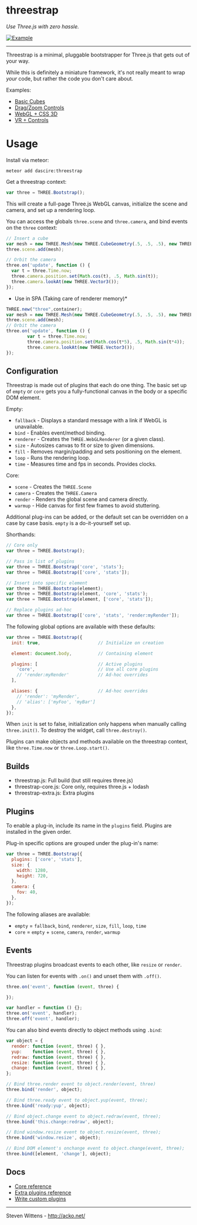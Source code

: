 threestrap
==========

*Use Three.js with zero hassle.*

<a href="http://acko.net/files/threestrap/basic_cube.html"><img src="https://raw.github.com/unconed/threestrap/master/examples/basic_cube.png" alt="Example"></a>


* * *

Threestrap is a minimal, pluggable bootstrapper for Three.js that gets out of your way.

While this is definitely a miniature framework, it's not really meant to wrap *your* code, but rather the code you don't care about.

Examples:
* [Basic Cubes](http://acko.net/files/threestrap/basic_cube.html)
* [Drag/Zoom Controls](http://acko.net/files/threestrap/controls_orbit_cube.html)
* [WebGL + CSS 3D](http://acko.net/files/threestrap/multiple_renderers.html)
* [VR + Controls](http://acko.net/files/threestrap/vr2.html)

Usage
===

Install via meteor:
```
meteor add dascire:threestrap
```

Get a threestrap context:

```javascript
var three = THREE.Bootstrap();
```

This will create a full-page Three.js WebGL canvas, initialize the scene and camera, and set up a rendering loop.

You can access the globals `three.scene` and `three.camera`, and bind events on the `three` context:

```javascript
// Insert a cube
var mesh = new THREE.Mesh(new THREE.CubeGeometry(.5, .5, .5), new THREE.MeshNormalMaterial());
three.scene.add(mesh);

// Orbit the camera
three.on('update', function () {
  var t = three.Time.now;
  three.camera.position.set(Math.cos(t), .5, Math.sin(t));
  three.camera.lookAt(new THREE.Vector3());
});
```


* Use in SPA (Taking care of renderer memory)*

```javascript
THREE.new("three",container);
var mesh = new THREE.Mesh(new THREE.CubeGeometry(.5, .5, .5), new THREE.MeshNormalMaterial());
three.scene.add(mesh);
// Orbit the camera
three.on('update', function () {
        var t = three.Time.now;
        three.camera.position.set(Math.cos(t*5), .5, Math.sin(t*4));
        three.camera.lookAt(new THREE.Vector3());
});
```

Configuration
---

Threestrap is made out of plugins that each do one thing. The basic set up of `empty` or `core` gets you a fully-functional canvas in the body or a specific DOM element.

Empty:

 * `fallback` - Displays a standard message with a link if WebGL is unavailable.
 * `bind`     - Enables event/method binding.
 * `renderer` - Creates the `THREE.WebGLRenderer` (or a given class).
 * `size`     - Autosizes canvas to fit or size to given dimensions.
 * `fill`     - Removes margin/padding and sets positioning on the element.
 * `loop`     - Runs the rendering loop.
 * `time`     - Measures time and fps in seconds. Provides clocks.

Core:

 * `scene`    - Creates the `THREE.Scene`
 * `camera`   - Creates the `THREE.Camera`
 * `render`   - Renders the global scene and camera directly.
 * `warmup`   - Hide canvas for first few frames to avoid stuttering.

Additional plug-ins can be added, or the default set can be overridden on a case by case basis. `empty` is a do-it-yourself set up.


Shorthands:
```javascript
// Core only
var three = THREE.Bootstrap();

// Pass in list of plugins
var three = THREE.Bootstrap('core', 'stats');
var three = THREE.Bootstrap(['core', 'stats']);

// Insert into specific element
var three = THREE.Bootstrap(element);
var three = THREE.Bootstrap(element, 'core', 'stats');
var three = THREE.Bootstrap(element, ['core', 'stats']);

// Replace plugins ad-hoc
var three = THREE.Bootstrap(['core', 'stats', 'render:myRender']);
```

The following global options are available with these defaults:

```javascript
var three = THREE.Bootstrap({
  init: true,                      // Initialize on creation

  element: document.body,          // Containing element

  plugins: [                       // Active plugins
    'core',                        // Use all core plugins
    // 'render:myRender'           // Ad-hoc overrides
  ],

  aliases: {                       // Ad-hoc overrides
    // 'render': 'myRender',
    // 'alias': ['myFoo', 'myBar']
  },
});
```

When `init` is set to false, initialization only happens when manually calling `three.init()`. To destroy the widget, call `three.destroy()`.

Plugins can make objects and methods available on the threestrap context, like `three.Time.now` or `three.Loop.start()`.

Builds
---
 * threestrap.js: Full build (but still requires three.js)
 * threestrap-core.js: Core only, requires three.js + lodash
 * threestrap-extra.js: Extra plugins

Plugins
---

To enable a plug-in, include its name in the `plugins` field. Plugins are installed in the given order.

Plug-in specific options are grouped under the plug-in's name:

```javascript
var three = THREE.Bootstrap({
  plugins: ['core', 'stats'],
  size: {
    width: 1280,
    height: 720,
  },
  camera: {
    fov: 40,
  },
});
```

The following aliases are available:

* `empty` = `fallback`, `bind`, `renderer`, `size`, `fill`, `loop`, `time`
* `core` = `empty` + `scene`, `camera`, `render`, `warmup`

Events
---

Threestrap plugins broadcast events to each other, like `resize` or `render`.

You can listen for events with `.on()` and unset them with `.off()`.

```javascript
three.on('event', function (event, three) {

});
```

```javascript
var handler = function () {};
three.on('event', handler);
three.off('event', handler);
```

You can also bind events directly to object methods using `.bind`:

```javascript
var object = {
  render: function (event, three) { },
  yup:    function (event, three) { },
  redraw: function (event, three) { },
  resize: function (event, three) { },
  change: function (event, three) { },
};

// Bind three.render event to object.render(event, three)
three.bind('render', object);

// Bind three.ready event to object.yup(event, three);
three.bind('ready:yup', object);

// Bind object.change event to object.redraw(event, three);
three.bind('this.change:redraw', object);

// Bind window.resize event to object.resize(event, three);
three.bind('window.resize', object);

// Bind DOM element's onchange event to object.change(event, three);
three.bind([element, 'change'], object);
```

Docs
---

* [Core reference](https://github.com/unconed/threestrap/blob/master/docs/core.md)
* [Extra plugins reference](https://github.com/unconed/threestrap/blob/master/docs/extra.md)
* [Write custom plugins](https://github.com/unconed/threestrap/blob/master/docs/custom.md)

* * *

Steven Wittens - http://acko.net/
